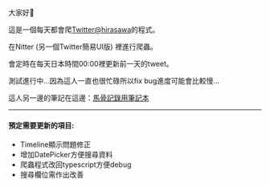 大家好👋

這是一個每天都會爬[Twitter@hirasawa](https://twitter.com/hirasawa)的程式。

在Nitter (另一個Twitter簡易UI版) 裡進行爬蟲。

會定時在每天日本時間00:00裡更新前一天的tweet。

測試進行中...因為這人一直也很忙碌所以fix bug進度可能會比較慢...

這人另一邊的筆記在這邊：[馬骨記錄用筆記本](https://mollykannn.github.io/horse-bone-note/)

---

#### 預定需要更新的項目:

- Timeline顯示問題修正
- 增加DatePicker方便搜尋資料
- 爬蟲程式改回typescript方便debug
- 搜尋欄位需作出改善